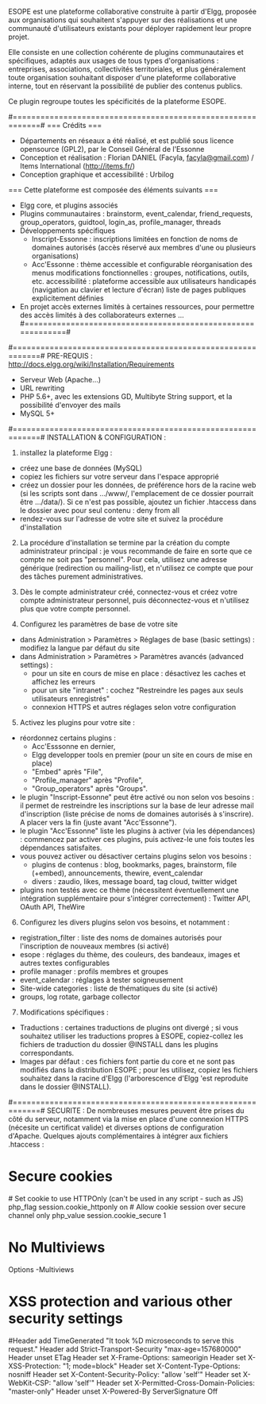 ESOPE est une plateforme collaborative construite à partir d'Elgg, proposée aux organisations qui souhaitent s'appuyer sur des réalisations et une communauté d'utilisateurs existants pour déployer rapidement leur propre projet.

Elle consiste en une collection cohérente de plugins communautaires et spécifiques, adaptés aux usages de tous types d'organisations : entreprises, associations, collectivités territoriales, et plus généralement toute organisation souhaitant disposer d'une plateforme collaborative interne, tout en réservant la possibilité de publier des contenus publics.

Ce plugin regroupe toutes les spécificités de la plateforme ESOPE.

#============================================================#
=== Crédits ===
- Départements en réseaux a été réalisé, et est publié sous licence opensource (GPL2), par le Conseil Général de l'Essonne
- Conception et réalisation : Florian DANIEL (Facyla, facyla@gmail.com) / Items International (http://items.fr/)
- Conception graphique et accessibilité : Urbilog


=== Cette plateforme est composée des éléments suivants ===
- Elgg core, et plugins associés
- Plugins communautaires : brainstorm, event_calendar, friend_requests, group_operators, guidtool, login_as, profile_manager, threads
- Développements spécifiques
  * Inscript-Essonne : inscriptions limitées en fonction de noms de domaines autorisés (accès réservé aux membres d'une ou plusieurs organisations)
  * Acc'Essonne : thème accessible et configurable
      réorganisation des menus
      modifications fonctionnelles : groupes, notifications, outils, etc.
      accessibilité : plateforme accessible aux utilisateurs handicapés (navigation au clavier et lecture d'écran)
      liste de pages publiques explicitement définies
- En projet
    accès externes limités à certaines ressources, pour permettre des accès limités à des collaborateurs externes
    ...
#============================================================#

#============================================================#
PRE-REQUIS : http://docs.elgg.org/wiki/Installation/Requirements
- Serveur Web (Apache...)
- URL rewriting
- PHP 5.6+, avec les extensions GD, Multibyte String support, et la possibilité d'envoyer des mails
- MySQL 5+



#============================================================#
INSTALLATION & CONFIGURATION : 

1. installez la plateforme Elgg :
  - créez une base de données (MySQL)
  - copiez les fichiers sur votre serveur dans l'espace approprié
  - créez un dossier pour les données, de préférence hors de la racine web (si les scripts sont dans .../www/, l'emplacement de ce dossier pourrait être .../data/). Si ce n'est pas possible, ajoutez un fichier .htaccess dans le dossier avec pour seul contenu : deny from all
  - rendez-vous sur l'adresse de votre site et suivez la procédure d'installation

2. La procédure d'installation se termine par la création du compte administrateur principal : je vous recommande de faire en sorte que ce compte ne soit pas "personnel". Pour cela, utilisez une adresse générique (redirection ou mailing-list), et n'utilisez ce compte que pour des tâches purement administratives.

3. Dès le compte administrateur créé, connectez-vous et créez votre compte administrateur personnel, puis déconnectez-vous et n'utilisez plus que votre compte personnel.

5. Configurez les paramètres de base de votre site
  - dans Administration > Paramètres > Réglages de base (basic settings) : modifiez la langue par défaut du site
  - dans Administration > Paramètres > Paramètres avancés (advanced settings) :
    * pour un site en cours de mise en place : désactivez les caches et affichez les erreurs
    * pour un site "intranet" : cochez "Restreindre les pages aux seuls utilisateurs enregistrés"
    * connexion HTTPS et autres réglages selon votre configuration

5. Activez les plugins pour votre site :
  - réordonnez certains plugins :
    * Acc'Esssonne en dernier, 
    * Elgg developper tools en premier (pour un site en cours de mise en place)
    * "Embed" après "File", 
    * "Profile_manager" après "Profile",
    * "Group_operators" après "Groups".
  - le plugin "Inscript-Essonne" peut être activé ou non selon vos besoins : il permet de restreindre les inscriptions sur la base de leur adresse mail d'inscription (liste précise de noms de domaines autorisés à s'inscrire). A placer vers la fin (juste avant "Acc'Essonne").
  - le plugin "Acc'Essonne" liste les plugins à activer (via les dépendances) : commencez par activer ces plugins, puis activez-le une fois toutes les dépendances satisfaites.
  - vous pouvez activer ou désactiver certains plugins selon vos besoins :
    * plugins de contenus : blog, bookmarks, pages, brainstorm, file (+embed), announcements, thewire, event_calendar
    * divers : zaudio, likes, message board, tag cloud, twitter widget
  - plugins non testés avec ce thème (nécessitent éventuellement une intégration supplémentaire pour s'intégrer correctement) : Twitter API, OAuth API, TheWire

6. Configurez les divers plugins selon vos besoins, et notamment :
  - registration_filter : liste des noms de domaines autorisés pour l'inscription de nouveaux membres (si activé)
  - esope : réglages du thème, des couleurs, des bandeaux, images et autres textes configurables
  - profile manager : profils membres et groupes
  - event_calendar : réglages à tester soigneusement
  - Site-wide categories : liste de thématiques du site (si activé)
  - groups, log rotate, garbage collector

7. Modifications spécifiques : 
  - Traductions : certaines traductions de plugins ont divergé ; si vous souhaitez utiliser les traductions propres à ESOPE, copiez-collez les fichiers de traduction du dossier @INSTALL dans les plugins correspondants.
  - Images par défaut : ces fichiers font partie du core et ne sont pas modifiés dans la distribution ESOPE ; pour les utilisez, copiez les fichiers souhaitez dans la racine d'Elgg (l'arborescence d'Elgg 'est reproduite dans le dossier @INSTALL).



#============================================================#
SECURITE : 
De nombreuses mesures peuvent être prises du côté du serveur, notamment 
via la mise en place d'une connexion HTTPS (nécesite un certificat valide) 
et diverses options de configuration d'Apache.
Quelques ajouts complémentaires à intégrer aux fichiers .htaccess :

# Secure cookies
<IfModule php5_module>
	# Set cookie to use HTTPOnly (can't be used in any script - such as JS)
	php_flag session.cookie_httponly on
	# Allow cookie session over secure channel only
	php_value session.cookie_secure 1
</IfModule>

# No Multiviews
Options -Multiviews

# XSS protection and various other security settings
<IfModule mod_headers.c>
	#Header add TimeGenerated "It took %D microseconds to serve this request."
	Header add Strict-Transport-Security "max-age=157680000"
	Header unset ETag
	Header set X-Frame-Options: sameorigin
	Header set X-XSS-Protection: "1; mode=block"
	Header set X-Content-Type-Options: nosniff
	Header set X-Content-Security-Policy: "allow 'self'"
	Header set X-WebKit-CSP: "allow 'self'"
	Header set X-Permitted-Cross-Domain-Policies: "master-only"
	Header unset X-Powered-By
</IfModule>
ServerSignature Off



